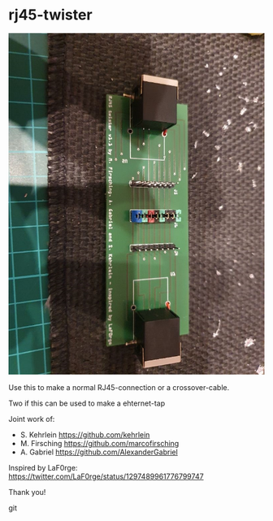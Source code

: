 # rj45-twister

![Image](image-v1.1.jpg?raw=true)

Use this to make a normal RJ45-connection or a crossover-cable.


Two if this can be used to make a ehternet-tap

Joint work of:
- S. Kehrlein https://github.com/kehrlein
- M. Firsching https://github.com/marcofirsching
- A. Gabriel https://github.com/AlexanderGabriel

Inspired by LaF0rge: https://twitter.com/LaF0rge/status/1297489961776799747

Thank you!

git 